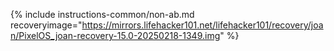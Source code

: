 {% include instructions-common/non-ab.md recoveryimage="https://mirrors.lifehacker101.net/lifehacker101/recovery/joan/PixelOS_joan-recovery-15.0-20250218-1349.img" %}
